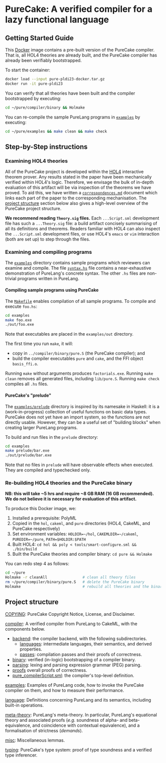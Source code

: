 # PureCake: A verified compiler for a lazy functional language

## Getting Started Guide

This [Docker](https://www.docker.com/) image contains a pre-built version of
the PureCake compiler.  That is, all HOL4 theories are already built, and the
PureCake compiler has already been verifiably bootstrapped.

To start the container:
```bash
docker load --input pure-pldi23-docker.tar.gz
docker run -it pure-pldi23
```

You can verify that all theories have been built and the compiler bootstrapped
by executing:
```bash
cd ~/pure/compiler/binary && Holmake
```

You can re-compile the sample PureLang programs in [`examples`](examples) by
executing:
```bash
cd ~/pure/examples && make clean && make check
```


## Step-by-Step instructions


### Examining HOL4 theories

All of the PureCake project is developed within the
[HOL4](http://hol-theorem-prover.org/) interactive theorem prover.  Any results
stated in the paper have been mechanically verified within HOL4's logic.
Therefore, we envisage the bulk of in-depth evaluation of this artifact will be
via inspection of the theorems we have proved.  To aid this, we have written a
[`correspondences.md`](correspondences.md) document which links each part of
the paper to the corresponding mechanisation.  The [project
structure](#project-structure) section below also gives a high-level overview
of the PureCake project structure.

**We recommend reading `Theory.sig` files.**
Each `...Script.sml` development file has such a `...Theory.sig` file: a build
artifact concisely summarising of all its definitions and theorems.  Readers
familiar with HOL4 can also inspect the `...Script.sml` development files, or
use HOL4's `emacs` or `vim` interaction (both are set up) to step through the
files.


### Examining and compiling programs

The [`examples`](examples) directory contains sample programs which reviewers
can examine and compile. The file [`syntax.hs`](examples/syntax.hs) file
contains a near-exhaustive demonstration of PureLang's concrete syntax. The
other `.hs` files are non-trivial programs written in PureLang.

#### Compiling sample programs using PureCake

The [`Makefile`](examples/Makefile) enables compilation of all sample
programs. To compile and execute `foo.hs`:
```bash
cd examples
make foo.exe
./out/foo.exe
```
Note that executables are placed in the `examples/out` directory.

The first time you run `make`, it will:
 - copy in `../compiler/binary/pure.S` (the PureCake compiler); and
 - build the compiler executables `pure` and `cake`, and the FFI object
   `basis_ffi.o`.

Running `make` without arguments produces `factorials.exe`. Running `make
clean` removes all generated files, including `lib/pure.S`. Running `make
check` compiles all `.hs` files.


#### PureCake's "prelude"

The [`examples/prelude`](examples/prelude) directory is inspired by its
namesake in Haskell: it is a (work-in-progress) collection of useful functions
on basic data types. PureCake does not yet have an import system, so the
functions are not directly usable. However, they can be a useful set of
"building blocks" when creating larger PureLang programs.

To build and run files in the `prelude` directory:
```bash
cd examples
make prelude/bar.exe
./out/prelude/bar.exe
```
Note that no files in `prelude` will have observable effects when executed.
They are compiled and typechecked only.


### Re-building HOL4 theories and the PureCake binary

**NB: this will take ~5 hrs and require ~8 GB RAM (16 GB recommended). We do
not believe it is necessary for evaluation of this artifact.**

To produce this Docker image, we:
 1. Installed a prerequisite: PolyML
 2. Copied in the `hol`, `cakeml`, and `pure` directories (HOL4, CakeML, and
    PureCake respectively)
 3. Set environment variables: `HOLDIR=~/hol`, `CAKEMLDIR=~/cakeml`,
    `PUREDIR=~/pure`, `PATH=$HOLDIR:$PATH`
 3. Built HOL4: `cd hol && poly < tools/smart-configure.sml && ./bin/build`
 4. Built the PureCake theories and compiler binary: `cd pure && Holmake`

You can redo step 4 as follows:
```bash
cd ~/pure
Holmake -r cleanAll                # clean all theory files
rm ~/pure/compiler/binary/pure.S   # delete the PureCake binary
Holmake                            # rebuild all theories and the binary
```


## Project structure

[COPYING](COPYING):
  PureCake Copyright Notice, License, and Disclaimer.

[compiler](compiler):
  A verified compiler from PureLang to CakeML, with the components below.
  - [backend](compiler/backend):
    the compiler backend, with the following subdirectories.
    - [languages](compiler/backend/languages):
      intermediate languages, their semantics, and derived properties.
    - [passes](compiler/backend/passes):
      compilation passes and their proofs of correctness.
  - [binary](compiler/binary):
    verified (in-logic) bootstrapping of a compiler binary.
  - [parsing](compiler/parsing):
    lexing and parsing expression grammar (PEG) parsing.
  - [proofs](compiler/proofs)
    overall proofs of correctness.
  - [pure_compilerScript.sml](compiler/pure_compilerScript.sml):
    the compiler's top-level definition.

[examples](examples):
  Examples of PureLang code, how to invoke the PureCake compiler on them, and how to measure their performance.

[language](language):
  Definitions concerning PureLang and its semantics, including built-in
  operations.

[meta-theory](meta-theory):
  PureLang's meta-theory.
  In particular, PureLang's equational theory and associated proofs (*e.g.*
  soundness of alpha- and beta-equivalence, and coincidence with contextual
  equivalence), and a formalisation of strictness (*demands*).

[misc](misc):
  Miscellaneous lemmas.

[typing](typing):
  PureCake's type system: proof of type soundness and a verified type
  inferencer.

